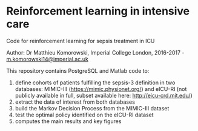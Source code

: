 # Reinforcement learning in intensive care

Code for reinforcement learning for sepsis treatment in ICU

Author: Dr Matthieu Komorowski, Imperial College London, 2016-2017 - m.komorowski14@imperial.ac.uk

This repository contains PostgreSQL and Matlab code to:
1. define cohorts of patients fulfilling the sepsis-3 definition in two databases: MIMIC-III (https://mimic.physionet.org/) and eICU-RI (not publicly available in full, subset available here: http://eicu-crd.mit.edu/)
2. extract the data of interest from both databases
3. build the Markov Decision Process from the MIMIC-III dataset
4. test the optimal policy identified on the eICU-RI dataset
5. computes the main results and key figures

